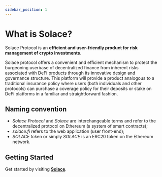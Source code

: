 ```yaml
---
sidebar_position: 1
---
```


# What is Solace?

Solace Protocol is an **efficient and user-friendly product for risk management of crypto investments**.

Solace protocol offers a convenient and efficient mechanism to protect the burgeoning userbase of decentralized finance from inherent risks associated with DeFi products through its innovative design and governance structure. This platform will provide a product analogous to a traditional insurance policy where users (both individuals and other protocols) can purchase a coverage policy for their deposits or stake on DeFi platforms in a familiar and straightforward fashion.

## Naming convention

- *Solace Protocol* and *Solace* are interchangeable terms and refer to the decentralized protocol on Ethereum (a system of smart contracts);
- *solace.fi* refers to the web application (user front-end);
- *SOLACE* token or simply *SOLACE* is an ERC20 token on the Ethereum network.


## Getting Started

Get started by visiting **[Solace](https://solace.fi)**.